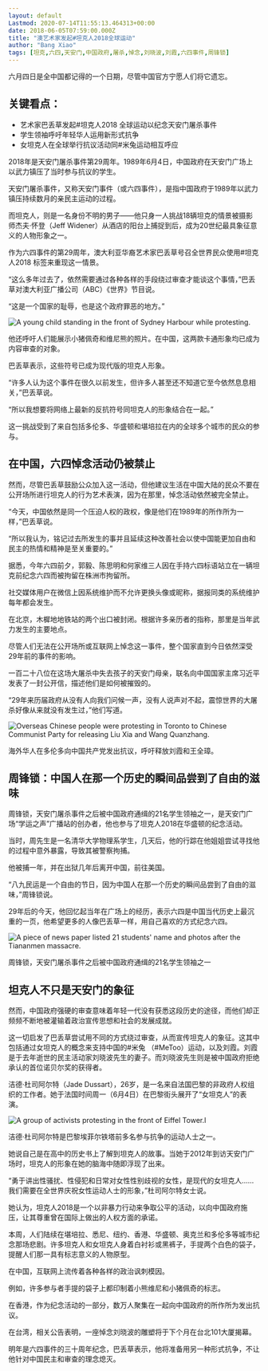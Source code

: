 ```yaml
---
layout: default
Lastmod: 2020-07-14T11:55:13.464313+00:00
date: 2018-06-05T07:59:00.000Z
title: "澳艺术家发起#坦克人2018全球运动"
author: "Bang Xiao"
tags: [坦克,六四,天安门,中国政府,屠杀,悼念,刘晓波,刘霞,六四事件,周锋锁]
---
```


六月四日是全中国都记得的一个日期，尽管中国官方宁愿人们将它遗忘。

关键看点：
-----

*   艺术家巴丢草发起#坦克人2018 全球运动以纪念天安门屠杀事件
*   学生领袖呼吁年轻华人运用新形式抗争
*   女坦克人在全球举行抗议活动同#米兔运动相互呼应

2018年是天安门屠杀事件第29周年。1989年6月4日，中国政府在天安门广场上以武力镇压了当时参与抗议的学生。

天安门屠杀事件，又称天安门事件（或六四事件），是指中国政府于1989年以武力镇压持续数月的亲民主运动的过程。

而坦克人，则是一名身份不明的男子——他只身一人挑战18辆坦克的情景被摄影师杰夫·怀登（Jeff Widener）从酒店的阳台上捕捉到后，成为20世纪最具象征意义的人物形象之一。

作为六四事件的第29周年，澳大利亚华裔艺术家巴丢草号召全世界民众使用#坦克人2018 标签来重现这一情景。

“这么多年过去了，依然需要通过各种各样的手段绕过审查才能谈这个事情，”巴丢草对澳大利亚广播公司（ABC）《世界》节目说。

“这是一个国家的耻辱，也是这个政府罪恶的地方。”

![A young child standing in the front of Sydney Harbour while protesting.](https://images.weserv.nl/?url=https%3A//www.abc.net.au/cm/rimage/9832732-3x2-thumbnail.jpg%3Fv%3D5)

他还呼吁人们能展示小猪佩奇和维尼熊的照片。在中国，这两款卡通形象均已成为内容审查的对象。

巴丢草表示，这些符号已成为现代版的坦克人形象。

“许多人认为这个事件在很久以前发生，但许多人甚至还不知道它至今依然息息相关，”巴丢草说。

“所以我想要将网络上最新的反抗符号同坦克人的形象结合在一起。”

这一挑战受到了来自包括多伦多、华盛顿和堪培拉在内的全球多个城市的民众的参与。

**在中国，六四悼念活动仍被禁止**
------------------

然而，尽管巴丢草鼓励公众加入这一活动，但他建议生活在中国大陆的民众不要在公开场所进行坦克人的行为艺术表演，因为在那里，悼念活动依然被完全禁止。

“今天，中国依然是同一个压迫人权的政权，像是他们在1989年的所作所为一样，”巴丢草说。

“所以我认为，铭记过去所发生的事并且延续这种改善社会以使中国能更加自由和民主的热情和精神是至关重要的。”

据悉，今年六四前夕，郭毅、陈思明和何家维三人因在手持六四标语站立在一辆坦克前纪念六四而被拘留在株洲市拘留所。

社交媒体用户在微信上因系统维护而不允许更换头像或昵称，据报同类的系统维护每年都会发生。

在北京，木樨地地铁站的两个出口被封闭。根据许多亲历者的指称，那里是当年武力发生的主要地点。

尽管人们无法在公开场所或互联网上悼念这一事件，整个国家直到今日依然深受29年前的事件的影响。

一百二十八位在这场大屠杀中失去孩子的天安门母亲，联名向中国国家主席习近平发表了一封公开信，描述他们是如何被摧毁的。

“29年来历届政府从没有人向我们问候一声，没有人说声对不起，震惊世界的大屠杀好像从来就没有发生过，”他们写道。

![Overseas Chinese people were protesting in Toronto to Chinese Communist Party for releasing Liu Xia and Wang Quanzhang.](https://images.weserv.nl/?url=https%3A//www.abc.net.au/cm/rimage/9832988-3x2-thumbnail.jpg%3Fv%3D4)

海外华人在多伦多向中国共产党发出抗议，呼吁释放刘霞和王全璋。

**周锋锁：中国人在那一个历史的瞬间品尝到了自由的滋味**
-----------------------------

周锋锁，天安门屠杀事件之后被中国政府通缉的21名学生领袖之一，是天安门广场“学运之声”广播站的创办者，他也参与了坦克人2018在华盛顿的纪念活动。

当时，周先生是一名清华大学物理系学生，几天后，他的行踪在他姐姐尝试寻找他的过程中意外暴露，导致其被警察拘捕。

他被捕一年，并在出狱几年后离开中国，前往美国。

“八九民运是一个自由的节日，因为中国人在那一个历史的瞬间品尝到了自由的滋味，”周锋锁说。

29年后的今天，他回忆起当年在广场上的经历，表示六四是中国当代历史上最沉重的一页，他希望更多的人像巴丢草一样，用自己喜欢的方式纪念六四。

![A piece of news paper listed 21 students' name and photos after the Tiananmen massacre.](https://images.weserv.nl/?url=https%3A//www.abc.net.au/cm/rimage/9832590-3x2-thumbnail.jpg%3Fv%3D3)

周锋锁，天安门屠杀事件之后被中国政府通缉的21名学生领袖之一

**坦克人不只是天安门的象征**
----------------

然而，中国政府强硬的审查意味着年轻一代没有获悉这段历史的途径，而他们却正频频不断地被灌输着政治宣传思想和社会的发展成就。

这一切启发了巴丢草尝试用不同的方式绕过审查，从而宣传坦克人的象征。这其中包括通过女坦克人的概念来支持中国的#米兔 （#MeToo）运动，以及刘霞。刘霞是于去年逝世的民主活动家刘晓波先生的妻子。而刘晓波先生则是被中国政府拒绝承认的首位诺贝尔奖的获得者。

洁德·杜司阿尔特（Jade Dussart），26岁，是一名来自法国巴黎的非政府人权组织的工作者。她于法国时间周一（6月4日）在巴黎街头展开了“女坦克人”的表演。

![A group of activists protesting in the front of Eiffel Tower.l ](https://images.weserv.nl/?url=https%3A//www.abc.net.au/cm/rimage/9833816-3x2-thumbnail.jpg%3Fv%3D4)

洁德·杜司阿尔特是巴黎埃菲尔铁塔前多名参与抗争的运动人士之一。

她说自己是在高中的历史书上了解到坦克人的故事。当她于2012年到访天安门广场时，坦克人的形象在她的脑海中随即浮现了出来。

“勇于讲出性骚扰、性侵犯和日常对女性性别歧视的女性，是现代的女坦克人...... 我们需要在全世界庆祝女性运动人士的形象，”杜司阿尔特女士说。

她认为，坦克人2018是一个以非暴力行动来争取公平的活动，以向中国政府施压，让其尊重曾在国际上做出的人权方面的承诺。

本周，人们陆续在堪培拉、悉尼、纽约、香港、华盛顿、奥克兰和多伦多等城市纪念那场悲剧。许多坦克人和女坦克人身着白衬衫或黑裤子，手提两个白色的袋子，提醒人们那一具有标志意义的人物原型。

在中国，互联网上流传着各种各样的政治讽刺模因。

例如，许多参与者手提的袋子上都印制着小熊维尼和小猪佩奇的标志。

在香港，作为纪念活动的一部分，数万人聚集在一起向中国政府的所作所为发出抗议。

在台湾，相关公告表明，一座悼念刘晓波的雕塑将于下个月在台北101大厦揭幕。

明年是六四事件的三十周年纪念，巴丢草表示，他将准备用另一种形式抗争，不让他针对中国民主和审查的理念熄灭。

